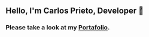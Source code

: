 ## Hello, I'm Carlos Prieto, Developer 👋

### Please take a look at my [Portafolio](https://raw.githack.com/carlosprietobarron/carlosprieto/development/dist/index.html#/).

<!--
**carlosprietobarron/carlosprietobarron** is a ✨ _special_ ✨ repository because its `README.md` (this file) appears on your GitHub profile.

Here are some ideas to get you started:
- ⚡ Fun fact: ...
-->


